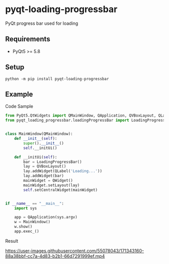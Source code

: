 # pyqt-loading-progressbar
PyQt progress bar used for loading

## Requirements
* PyQt5 >= 5.8

## Setup
`python -m pip install pyqt-loading-progressbar`

## Example
Code Sample
```python
from PyQt5.QtWidgets import QMainWindow, QApplication, QVBoxLayout, QLabel, QWidget
from pyqt_loading_progressbar.loadingProgressBar import LoadingProgressBar


class MainWindow(QMainWindow):
    def __init__(self):
        super().__init__()
        self.__initUi()

    def __initUi(self):
        bar = LoadingProgressBar()
        lay = QVBoxLayout()
        lay.addWidget(QLabel('Loading...'))
        lay.addWidget(bar)
        mainWidget = QWidget()
        mainWidget.setLayout(lay)
        self.setCentralWidget(mainWidget)


if __name__ == "__main__":
    import sys

    app = QApplication(sys.argv)
    w = MainWindow()
    w.show()
    app.exec_()
```

Result

https://user-images.githubusercontent.com/55078043/171343160-88a38bbf-cc7a-4d83-b2b1-66d7291999ef.mp4
